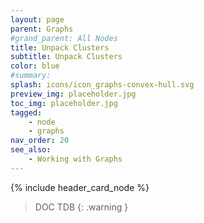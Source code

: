 ```yaml
---
layout: page
parent: Graphs
#grand_parent: All Nodes
title: Unpack Clusters
subtitle: Unpack Clusters
color: blue
#summary:
splash: icons/icon_graphs-convex-hull.svg
preview_img: placeholder.jpg
toc_img: placeholder.jpg
tagged: 
    - node
    - graphs
nav_order: 20
see_also:
    - Working with Graphs
---
```


{% include header_card_node %}

> DOC TDB
{: .warning }